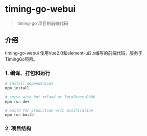 # timing-go-webui

> timing-go 项目的前端代码

## 介绍
timing-go-webui 使用Vue2.0和element-ui2.x编写的前端代码，服务于TimingGo项目。

### 1. 编译、打包和运行

``` bash
# install dependencies
npm install

# serve with hot reload at localhost:8080
npm run dev

# build for production with minification
npm run build
```

### 2. 项目结构
